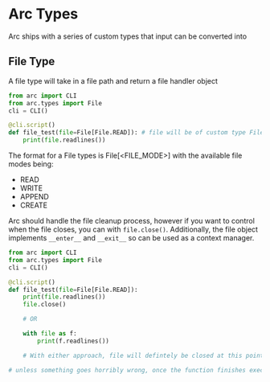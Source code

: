 # Arc Types
Arc ships with a series of custom types that input can be converted into

## File Type
A file type will take in a file path and return a file handler object
```py x
from arc import CLI
from arc.types import File
cli = CLI()

@cli.script()
def file_test(file=File[File.READ]): # file will be of custom type File, but has the same interface as the TextIOWrapper returned by open()
    print(file.readlines())
```
The format for a File types is File[<FILE_MODE>] with the available file modes being:
  - READ
  - WRITE
  - APPEND
  - CREATE

Arc should handle the file cleanup process, however if you want to control when the file closes, you can with `file.close()`. Additionally, the file object implements `__enter__` and `__exit__` so can be used as a context manager.
```py
from arc import CLI
from arc.types import File
cli = CLI()

@cli.script()
def file_test(file=File[File.READ]):
    print(file.readlines())
    file.close()

    # OR

    with file as f:
        print(f.readlines())

    # With either approach, file will defintely be closed at this point

# unless something goes horribly wrong, once the function finishes execution ARC will close the file for you though.
```

